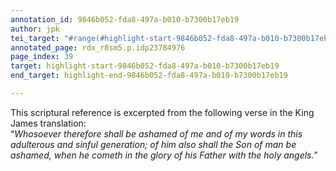 ```yaml
---
annotation_id: 9846b052-fda8-497a-b010-b7300b17eb19
author: jpk
tei_target: "#range(#highlight-start-9846b052-fda8-497a-b010-b7300b17eb19, #highlight-end-9846b052-fda8-497a-b010-b7300b17eb19)"
annotated_page: rdx_r8sm5.p.idp23784976
page_index: 39
target: highlight-start-9846b052-fda8-497a-b010-b7300b17eb19
end_target: highlight-end-9846b052-fda8-497a-b010-b7300b17eb19

---
```

This scriptural reference is excerpted from the following verse in the King James translation:  
“*Whosoever therefore shall be ashamed of me and of my words in this adulterous and sinful generation; of him also shall the Son of man be ashamed, when he cometh in the glory of his Father with the holy angels.*”
